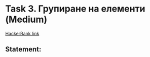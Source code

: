 # Task 3. Групиране на елементи (Medium)

[HackerRank link](<https://www.hackerrank.com/contests/sda-2021-2021-test-2-test/challenges/challenge-3113>)

## Statement:

<!-- TODO -->

